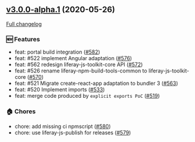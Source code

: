 ## [v3.0.0-alpha.1](https://github.com/liferay/liferay-js-toolkit/tree/v3.0.0-alpha.1) (2020-05-26)

[Full changelog](https://github.com/liferay/liferay-js-toolkit/compare/v2.18.2...v3.0.0-alpha.1)

### :new: Features

-   feat: portal build integration ([\#582](https://github.com/liferay/liferay-js-toolkit/pull/582))
-   feat: #522 implement Angular adaptation ([\#576](https://github.com/liferay/liferay-js-toolkit/pull/576))
-   feat: #562 redesign liferay-js-toolkit-core API ([\#572](https://github.com/liferay/liferay-js-toolkit/pull/572))
-   feat: #526 rename liferay-npm-build-tools-common to liferay-js-toolkit-core ([\#570](https://github.com/liferay/liferay-js-toolkit/pull/570))
-   feat: #521 Migrate create-react-app adaptation to bundler 3 ([\#563](https://github.com/liferay/liferay-js-toolkit/pull/563))
-   feat: #520 Implement imports ([\#533](https://github.com/liferay/liferay-js-toolkit/pull/533))
-   feat: merge code produced by `explicit exports PoC` ([\#519](https://github.com/liferay/liferay-js-toolkit/pull/519))

### :house: Chores

-   chore: add missing ci npmscript ([\#580](https://github.com/liferay/liferay-js-toolkit/pull/580))
-   chore: use liferay-js-publish for releases ([\#579](https://github.com/liferay/liferay-js-toolkit/pull/579))
